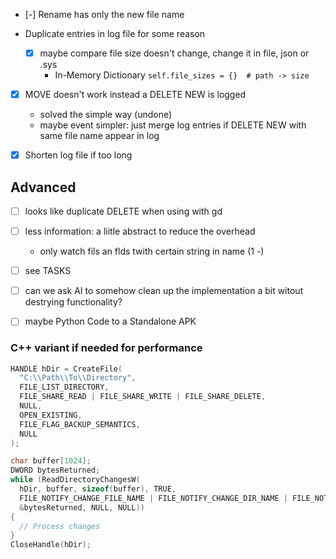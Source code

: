 
- [-] Rename has only the new file name
- Duplicate entries in log file for some reason

  - [x] maybe compare file size doesn't change, change it in file, json or .sys
    - In-Memory Dictionary `self.file_sizes = {}  # path -> size`

- [x] MOVE doesn't work instead a DELETE NEW is logged

    - solved the simple way (undone)
    - maybe event simpler: just merge log entries if DELETE NEW with same file name appear in log

- [x] Shorten log file if too long


Advanced
---------------------------------------------------------

- [ ] looks like duplicate DELETE when using with gd
- [ ] less information: a liitle abstract to reduce the overhead

  - only watch fils an flds twith certain string in name (1 -)

- [ ] see TASKS

- [ ] can we ask AI to somehow clean up the implementation a bit witout destrying functionality?
- [ ] maybe Python Code to a Standalone APK

### C++ variant if needed for performance

```c
HANDLE hDir = CreateFile(
  "C:\\Path\\To\\Directory",
  FILE_LIST_DIRECTORY,
  FILE_SHARE_READ | FILE_SHARE_WRITE | FILE_SHARE_DELETE,
  NULL,
  OPEN_EXISTING,
  FILE_FLAG_BACKUP_SEMANTICS,
  NULL
);

char buffer[1024];
DWORD bytesReturned;
while (ReadDirectoryChangesW(
  hDir, buffer, sizeof(buffer), TRUE,
  FILE_NOTIFY_CHANGE_FILE_NAME | FILE_NOTIFY_CHANGE_DIR_NAME | FILE_NOTIFY_CHANGE_SIZE,
  &bytesReturned, NULL, NULL)) 
{
  // Process changes
}
CloseHandle(hDir);
```
